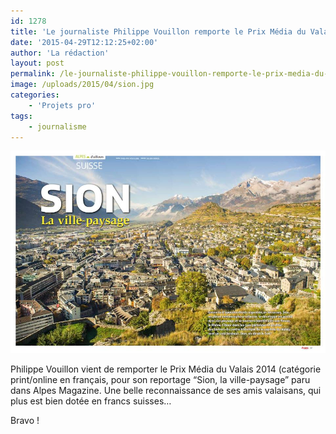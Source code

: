 ```yaml
---
id: 1278
title: 'Le journaliste Philippe Vouillon remporte le Prix Média du Valais 2014 !'
date: '2015-04-29T12:12:25+02:00'
author: 'La rédaction'
layout: post
permalink: /le-journaliste-philippe-vouillon-remporte-le-prix-media-du-valais-2014/
image: /uploads/2015/04/sion.jpg
categories:
    - 'Projets pro'
tags:
    - journalisme
---
```


[![sion](/uploads/2015/04/sion.jpg)](/uploads/2015/04/sion.jpg)

Philippe Vouillon vient de remporter le Prix Média du Valais 2014 (catégorie print/online en français, pour son reportage “Sion, la ville-paysage” paru dans Alpes Magazine. Une belle reconnaissance de ses amis valaisans, qui plus est bien dotée en francs suisses…

Bravo !